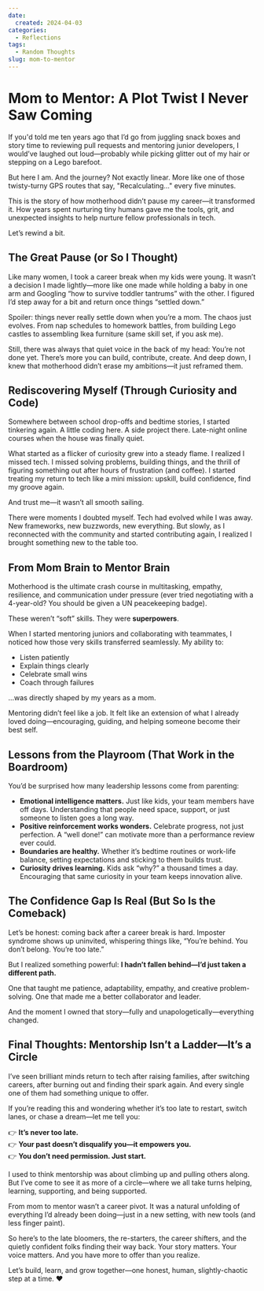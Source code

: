 ```yaml
---
date:
  created: 2024-04-03
categories:
  - Reflections
tags:
  - Random Thoughts
slug: mom-to-mentor
---
```


# Mom to Mentor: A Plot Twist I Never Saw Coming

If you'd told me ten years ago that I’d go from juggling snack boxes and story time to reviewing pull requests and mentoring junior developers, I would’ve laughed out loud—probably while picking glitter out of my hair or stepping on a Lego barefoot.

<!-- more -->

But here I am. And the journey? Not exactly linear. More like one of those twisty-turny GPS routes that say, "Recalculating..." every five minutes.

This is the story of how motherhood didn’t pause my career—it transformed it. How years spent nurturing tiny humans gave me the tools, grit, and unexpected insights to help nurture fellow professionals in tech.

Let’s rewind a bit.

## The Great Pause (or So I Thought)

Like many women, I took a career break when my kids were young. It wasn’t a decision I made lightly—more like one made while holding a baby in one arm and Googling “how to survive toddler tantrums” with the other. I figured I’d step away for a bit and return once things “settled down.”

Spoiler: things never really settle down when you’re a mom. The chaos just evolves. From nap schedules to homework battles, from building Lego castles to assembling Ikea furniture (same skill set, if you ask me).

Still, there was always that quiet voice in the back of my head: You’re not done yet. There’s more you can build, contribute, create. And deep down, I knew that motherhood didn’t erase my ambitions—it just reframed them.

## Rediscovering Myself (Through Curiosity and Code)

Somewhere between school drop-offs and bedtime stories, I started tinkering again. A little coding here. A side project there. Late-night online courses when the house was finally quiet.

What started as a flicker of curiosity grew into a steady flame. I realized I missed tech. I missed solving problems, building things, and the thrill of figuring something out after hours of frustration (and coffee). I started treating my return to tech like a mini mission: upskill, build confidence, find my groove again.

And trust me—it wasn’t all smooth sailing.

There were moments I doubted myself. Tech had evolved while I was away. New frameworks, new buzzwords, new everything. But slowly, as I reconnected with the community and started contributing again, I realized I brought something new to the table too.

## From Mom Brain to Mentor Brain

Motherhood is the ultimate crash course in multitasking, empathy, resilience, and communication under pressure (ever tried negotiating with a 4-year-old? You should be given a UN peacekeeping badge).

These weren’t “soft” skills. They were <strong>superpowers</strong>.

When I started mentoring juniors and collaborating with teammates, I noticed how those very skills transferred seamlessly. My ability to:

<ul>
<li>Listen patiently</li>
<li>Explain things clearly</li>
<li>Celebrate small wins</li>
<li>Coach through failures</li>
</ul>

...was directly shaped by my years as a mom.

Mentoring didn’t feel like a job. It felt like an extension of what I already loved doing—encouraging, guiding, and helping someone become their best self.

## Lessons from the Playroom (That Work in the Boardroom)

You’d be surprised how many leadership lessons come from parenting:

<ul>
    <li><strong>Emotional intelligence matters.</strong> Just like kids, your team members have off days. Understanding that people need space, support, or just someone to listen goes a long way.</li>
    <li><strong>Positive reinforcement works wonders.</strong> Celebrate progress, not just perfection. A “well done!” can motivate more than a performance review ever could.</li>
    <li><strong>Boundaries are healthy.</strong> Whether it’s bedtime routines or work-life balance, setting expectations and sticking to them builds trust.</li>
    <li><strong>Curiosity drives learning.</strong> Kids ask “why?” a thousand times a day. Encouraging that same curiosity in your team keeps innovation alive.</li>
</ul>

## The Confidence Gap Is Real (But So Is the Comeback)

Let’s be honest: coming back after a career break is hard. Imposter syndrome shows up uninvited, whispering things like, “You’re behind. You don’t belong. You’re too late.”

But I realized something powerful: <strong>I hadn’t fallen behind—I’d just taken a different path.</strong>

One that taught me patience, adaptability, empathy, and creative problem-solving. One that made me a better collaborator and leader.

And the moment I owned that story—fully and unapologetically—everything changed.

## Final Thoughts: Mentorship Isn’t a Ladder—It’s a Circle

I’ve seen brilliant minds return to tech after raising families, after switching careers, after burning out and finding their spark again. And every single one of them had something unique to offer.

If you’re reading this and wondering whether it’s too late to restart, switch lanes, or chase a dream—let me tell you:

👉 <strong>It’s never too late. </strong></br>
👉 <strong>Your past doesn’t disqualify you—it empowers you.</strong></br>
👉 <strong>You don’t need permission. Just start.</strong></br>

I used to think mentorship was about climbing up and pulling others along. But I’ve come to see it as more of a circle—where we all take turns helping, learning, supporting, and being supported.

From mom to mentor wasn’t a career pivot. It was a natural unfolding of everything I’d already been doing—just in a new setting, with new tools (and less finger paint).

So here’s to the late bloomers, the re-starters, the career shifters, and the quietly confident folks finding their way back. Your story matters. Your voice matters. And you have more to offer than you realize.

Let’s build, learn, and grow together—one honest, human, slightly-chaotic step at a time. ❤️

